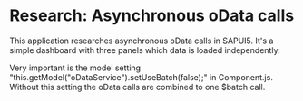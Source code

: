 # Research: Asynchronous oData calls
This application researches asynchronous oData calls in SAPUI5.
It's a simple dashboard with three panels which data is loaded independently.

Very important is the model setting "this.getModel("oDataService").setUseBatch(false);" in Component.js.
Without this setting the oData calls are combined to one $batch call.